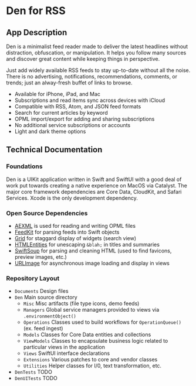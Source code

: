 # Den for RSS


## App Description

Den is a minimalist feed reader made to deliver the latest headlines without distraction, obfuscation, or manipulation. It helps you follow many sources and discover great content while keeping things in perspective.

Just add widely available RSS feeds to stay up-to-date without all the noise. There is no advertising, notifications, recommendations, comments, or trends; just an alway-fresh buffet of links to browse.

- Available for iPhone, iPad, and Mac
- Subscriptions and read items sync across devices with iCloud
- Compatible with RSS, Atom, and JSON feed formats
- Search for current articles by keyword
- OPML import/export for adding and sharing subscriptions
- No additional service subscriptions or accounts
- Light and dark theme options

## Technical Documentation

### Foundations

Den is a UIKit application written in Swift and SwiftUI with a good deal of work put towards creating a native experience on MacOS via Catalyst. The major core framework dependencies are Core Data, CloudKit, and Safari Services. Xcode is the only development dependency.

### Open Source Dependencies

- [AEXML](https://github.com/tadija/AEXML) is used for reading and writing OPML files
- [FeedKit](https://github.com/nmdias/FeedKit) for parsing feeds into Swift objects
- [Grid](https://github.com/spacenation/swiftui-grid) for staggard display of widgets (search view)
- [HTMLEntities](https://github.com/Kitura/swift-html-entities) for unescaping `&blah;` in titles and summaries
- [SwiftSoup](https://github.com/scinfu/SwiftSoup) for parsing and cleaning HTML (used to find favicons, preview images, etc.)
- [URLImage](https://github.com/dmytro-anokhin/url-image) for asynchronous image loading and display in views

### Repository Layout

* `Documents` Design files
* `Den` Main source directory
  * `Misc` Misc artifacts (file type icons, demo feeds)
  * `Managers` Global service managers provided to views via `.environmentObject()`
  * `Operations` Classes used to build workflows for `OperationQueue()` (ex. feed ingest)
  * `Models` Classes for Core Data entities and collections
  * `ViewModels` Classes to encapsulate business logic related to particular views in the application
  * `Views` SwiftUI interface declarations
  * `Extensions` Various patches to core and vendor classes
  * `Utilities` Helper classes for I/0, text transformation, etc.
* `DenTests` TODO
* `DenUITests` TODO

